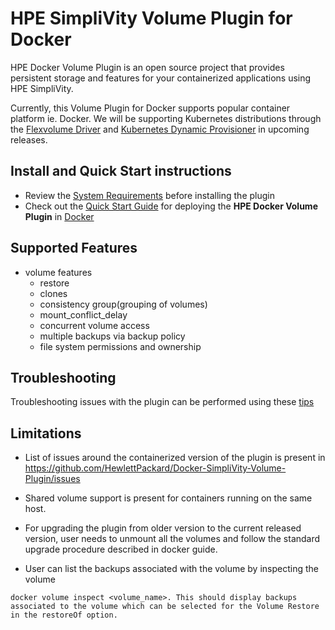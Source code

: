 # HPE SimpliVity Volume Plugin for Docker

HPE Docker Volume Plugin is an open source project that provides persistent storage and features for your containerized applications using HPE SimpliVity.

Currently, this Volume Plugin for Docker supports popular container platform ie. Docker. We will be supporting Kubernetes distributions through the [Flexvolume Driver](https://github.com/hpe-storage/flexvolume-driver) and [Kubernetes Dynamic Provisioner](https://github.com/hpe-storage/k8s-dynamic-provisioner) in upcoming releases.

## Install and Quick Start instructions

* Review the [System Requirements](/docs/system-reqs.md) before installing the plugin
* Check out the [Quick Start Guide](/docs/quick_start_guide.md) for deploying the **HPE Docker Volume Plugin** in [Docker](/docs/quick_start_guide.md#docker)

## Supported Features

* volume features
  * restore
  * clones
  * consistency group(grouping of volumes)
  * mount_conflict_delay
  * concurrent volume access
  * multiple backups via backup policy
  * file system permissions and ownership

## Troubleshooting

Troubleshooting issues with the plugin can be performed using these [tips](/docs/troubleshooting.md)


## Limitations
- List of issues around the containerized version of the plugin is present in https://github.com/HewlettPackard/Docker-SimpliVity-Volume-Plugin/issues

- Shared volume support is present for containers running on the same host.

- For upgrading the plugin from older version to the current released version, user needs to unmount all the volumes and follow the standard
 upgrade procedure described in docker guide.
 
- User can list the backups associated with the volume by inspecting the volume 

```Inspect the volume to verify if the backups got created
docker volume inspect <volume_name>. This should display backups associated to the volume which can be selected for the Volume Restore in the restoreOf option.

```
